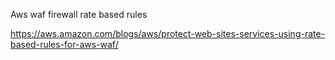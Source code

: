 Aws waf firewall rate based rules

https://aws.amazon.com/blogs/aws/protect-web-sites-services-using-rate-based-rules-for-aws-waf/
